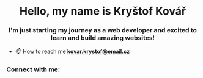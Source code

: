<h1 align="center">Hello, my name is Kryštof Kovář</h1>
<h3 align="center">I'm just starting my journey as a web developer and excited to learn and build amazing websites!</h3>

- 📫 How to reach me **kovar.krystof@email.cz**

<h3 align="left">Connect with me:</h3>
<p align="left">
</p>
